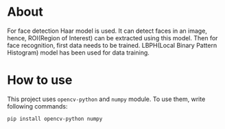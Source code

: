 # About
For face detection Haar model is used. It can detect faces in an image, hence, ROI(Region of Interest) can be extracted using this model.
Then for face recognition, first data needs to be trained. LBPH(Local Binary Pattern Histogram) model has been used for data training.
# How to use
This project uses `opencv-python` and `numpy` module. To use them, write following commands:

`pip install opencv-python numpy`
